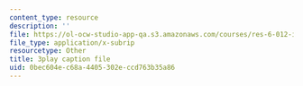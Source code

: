 ```yaml
---
content_type: resource
description: ''
file: https://ol-ocw-studio-app-qa.s3.amazonaws.com/courses/res-6-012-introduction-to-probability-spring-2018/0bec604ec68a4405302eccd763b35a86_cQtCpJyl77o.srt
file_type: application/x-subrip
resourcetype: Other
title: 3play caption file
uid: 0bec604e-c68a-4405-302e-ccd763b35a86
---
```


